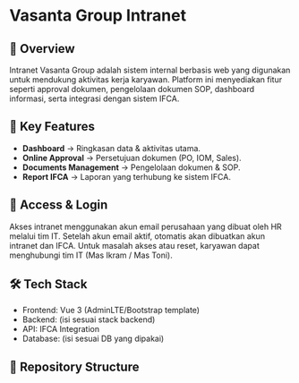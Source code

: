 # Vasanta Group Intranet

## 📌 Overview
Intranet Vasanta Group adalah sistem internal berbasis web yang digunakan untuk mendukung aktivitas kerja karyawan. Platform ini menyediakan fitur seperti approval dokumen, pengelolaan dokumen SOP, dashboard informasi, serta integrasi dengan sistem IFCA.

## 🚀 Key Features
- **Dashboard** → Ringkasan data & aktivitas utama.  
- **Online Approval** → Persetujuan dokumen (PO, IOM, Sales).  
- **Documents Management** → Pengelolaan dokumen & SOP.  
- **Report IFCA** → Laporan yang terhubung ke sistem IFCA.  

## 🔐 Access & Login
Akses intranet menggunakan akun email perusahaan yang dibuat oleh HR melalui tim IT. Setelah akun email aktif, otomatis akan dibuatkan akun intranet dan IFCA. Untuk masalah akses atau reset, karyawan dapat menghubungi tim IT (Mas Ikram / Mas Toni).

## 🛠️ Tech Stack
- Frontend: Vue 3 (AdminLTE/Bootstrap template)  
- Backend: (isi sesuai stack backend)  
- API: IFCA Integration  
- Database: (isi sesuai DB yang dipakai)  

## 📂 Repository Structure
